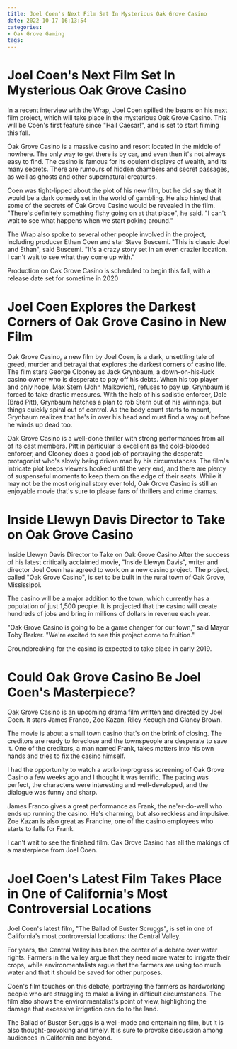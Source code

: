 ```yaml
---
title: Joel Coen's Next Film Set In Mysterious Oak Grove Casino
date: 2022-10-17 16:13:54
categories:
- Oak Grove Gaming
tags:
---
```



#  Joel Coen's Next Film Set In Mysterious Oak Grove Casino

In a recent interview with the Wrap, Joel Coen spilled the beans on his next film project, which will take place in the mysterious Oak Grove Casino. This will be Coen's first feature since "Hail Caesar!", and is set to start filming this fall.

Oak Grove Casino is a massive casino and resort located in the middle of nowhere. The only way to get there is by car, and even then it's not always easy to find. The casino is famous for its opulent displays of wealth, and its many secrets. There are rumours of hidden chambers and secret passages, as well as ghosts and other supernatural creatures.

Coen was tight-lipped about the plot of his new film, but he did say that it would be a dark comedy set in the world of gambling. He also hinted that some of the secrets of Oak Grove Casino would be revealed in the film. "There's definitely something fishy going on at that place", he said. "I can't wait to see what happens when we start poking around."

The Wrap also spoke to several other people involved in the project, including producer Ethan Coen and star Steve Buscemi. "This is classic Joel and Ethan", said Buscemi. "It's a crazy story set in an even crazier location. I can't wait to see what they come up with."

Production on Oak Grove Casino is scheduled to begin this fall, with a release date set for sometime in 2020

#  Joel Coen Explores the Darkest Corners of Oak Grove Casino in New Film

Oak Grove Casino, a new film by Joel Coen, is a dark, unsettling tale of greed, murder and betrayal that explores the darkest corners of casino life. The film stars George Clooney as Jack Grynbaum, a down-on-his-luck casino owner who is desperate to pay off his debts. When his top player and only hope, Max Stern (John Malkovich), refuses to pay up, Grynbaum is forced to take drastic measures. With the help of his sadistic enforcer, Dale (Brad Pitt), Grynbaum hatches a plan to rob Stern out of his winnings, but things quickly spiral out of control. As the body count starts to mount, Grynbaum realizes that he's in over his head and must find a way out before he winds up dead too.

Oak Grove Casino is a well-done thriller with strong performances from all of its cast members. Pitt in particular is excellent as the cold-blooded enforcer, and Clooney does a good job of portraying the desperate protagonist who's slowly being driven mad by his circumstances. The film's intricate plot keeps viewers hooked until the very end, and there are plenty of suspenseful moments to keep them on the edge of their seats. While it may not be the most original story ever told, Oak Grove Casino is still an enjoyable movie that's sure to please fans of thrillers and crime dramas.

#  Inside Llewyn Davis Director to Take on Oak Grove Casino

Inside Llewyn Davis Director to Take on Oak Grove Casino
After the success of his latest critically acclaimed movie, "Inside Llewyn Davis", writer and director Joel Coen has agreed to work on a new casino project. The project, called "Oak Grove Casino", is set to be built in the rural town of Oak Grove, Mississippi.

The casino will be a major addition to the town, which currently has a population of just 1,500 people. It is projected that the casino will create hundreds of jobs and bring in millions of dollars in revenue each year.

"Oak Grove Casino is going to be a game changer for our town," said Mayor Toby Barker. "We're excited to see this project come to fruition."

Groundbreaking for the casino is expected to take place in early 2019.

#  Could Oak Grove Casino Be Joel Coen's Masterpiece?

Oak Grove Casino is an upcoming drama film written and directed by Joel Coen. It stars James Franco, Zoe Kazan, Riley Keough and Clancy Brown.

The movie is about a small town casino that's on the brink of closing. The creditors are ready to foreclose and the townspeople are desperate to save it. One of the creditors, a man named Frank, takes matters into his own hands and tries to fix the casino himself.

I had the opportunity to watch a work-in-progress screening of Oak Grove Casino a few weeks ago and I thought it was terrific. The pacing was perfect, the characters were interesting and well-developed, and the dialogue was funny and sharp.

James Franco gives a great performance as Frank, the ne'er-do-well who ends up running the casino. He's charming, but also reckless and impulsive. Zoe Kazan is also great as Francine, one of the casino employees who starts to falls for Frank.

I can't wait to see the finished film. Oak Grove Casino has all the makings of a masterpiece from Joel Coen.

#  Joel Coen's Latest Film Takes Place in One of California's Most Controversial Locations

Joel Coen's latest film, "The Ballad of Buster Scruggs", is set in one of California's most controversial locations: the Central Valley.

For years, the Central Valley has been the center of a debate over water rights. Farmers in the valley argue that they need more water to irrigate their crops, while environmentalists argue that the farmers are using too much water and that it should be saved for other purposes.

Coen's film touches on this debate, portraying the farmers as hardworking people who are struggling to make a living in difficult circumstances. The film also shows the environmentalist's point of view, highlighting the damage that excessive irrigation can do to the land.

The Ballad of Buster Scruggs is a well-made and entertaining film, but it is also thought-provoking and timely. It is sure to provoke discussion among audiences in California and beyond.